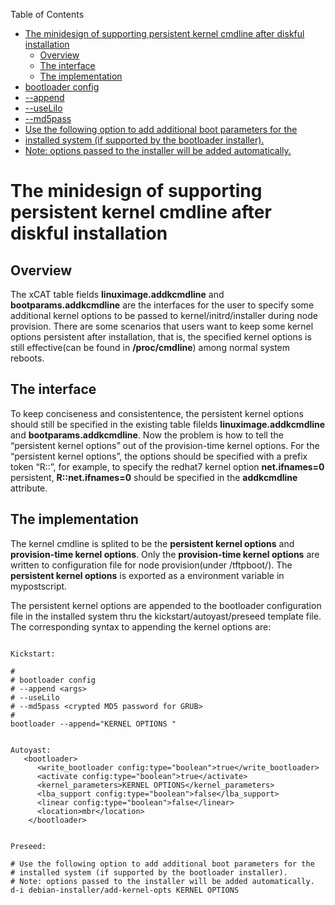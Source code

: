 <!-- START doctoc generated TOC please keep comment here to allow auto update -->
<!-- DON'T EDIT THIS SECTION, INSTEAD RE-RUN doctoc TO UPDATE -->
Table of Contents

- [The minidesign of supporting persistent kernel cmdline after diskful installation](#the-minidesign-of-supporting-persistent-kernel-cmdline-after-diskful-installation)
  - [Overview](#overview)
  - [The interface](#the-interface)
  - [The implementation](#the-implementation)
- [bootloader config](#bootloader-config)
- [--append <args>](#--append-args)
- [--useLilo](#--uselilo)
- [--md5pass <crypted MD5 password for GRUB>](#--md5pass-crypted-md5-password-for-grub)
- [Use the following option to add additional boot parameters for the](#use-the-following-option-to-add-additional-boot-parameters-for-the)
- [installed system (if supported by the bootloader installer).](#installed-system-if-supported-by-the-bootloader-installer)
- [Note: options passed to the installer will be added automatically.](#note-options-passed-to-the-installer-will-be-added-automatically)

<!-- END doctoc generated TOC please keep comment here to allow auto update -->

The minidesign of supporting persistent kernel cmdline after diskful installation
=================================================================================

Overview
--------

The xCAT table fields **linuximage.addkcmdline** and **bootparams.addkcmdline** are the interfaces for the user to specify some additional kernel options to be passed to kernel/initrd/installer during node provision. There are some scenarios that users want to keep some kernel options persistent after installation, that is, the specified kernel options is still effective(can be found in **/proc/cmdline**) among normal system reboots. 

The interface
-------------

To keep conciseness and consistentence, the persistent kernel options should still be specified in the existing table filelds **linuximage.addkcmdline** and **bootparams.addkcmdline**. Now the problem is how to tell the “persistent kernel options” out of the provision-time kernel options.
For the “persistent kernel options”, the options should be specified with a prefix token “R::”, for example, to specify the redhat7 kernel option **net.ifnames=0** persistent, **R::net.ifnames=0** should be specified in the **addkcmdline** attribute.

The implementation
------------------

The kernel cmdline is splited to be the **persistent kernel options** and **provision-time kernel options**. Only the **provision-time kernel options** are written to configuration file for node provision(under /tftpboot/). The **persistent kernel options** is exported as a environment variable in mypostscript. 

The persistent kernel options are appended to the bootloader configuration file in the installed system thru the kickstart/autoyast/preseed template file. The corresponding syntax to appending the kernel options are:

~~~~

Kickstart:

#
# bootloader config
# --append <args>
# --useLilo
# --md5pass <crypted MD5 password for GRUB>
#
bootloader --append="KERNEL OPTIONS "

~~~~


~~~~

Autoyast:
   <bootloader>
      <write_bootloader config:type="boolean">true</write_bootloader>
      <activate config:type="boolean">true</activate>
      <kernel_parameters>KERNEL OPTIONS</kernel_parameters>
      <lba_support config:type="boolean">false</lba_support>
      <linear config:type="boolean">false</linear>
      <location>mbr</location>
    </bootloader> 

~~~~


~~~~

Preseed:

# Use the following option to add additional boot parameters for the
# installed system (if supported by the bootloader installer).
# Note: options passed to the installer will be added automatically.
d-i debian-installer/add-kernel-opts KERNEL OPTIONS

~~~~